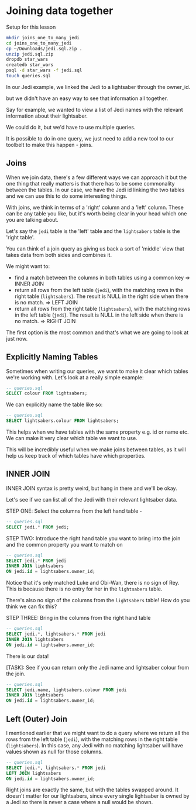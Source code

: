 # Joining data together

Setup for this lesson

```bash
mkdir joins_one_to_many_jedi
cd joins_one_to_many_jedi
cp ~/Downloads/jedi.sql.zip .
unzip jedi.sql.zip
dropdb star_wars
createdb star_wars
psql -d star_wars -f jedi.sql
touch queries.sql
```

In our Jedi example, we linked the Jedi to a lightsaber through the owner_id.

but we didn't have an easy way to see that information all together.

Say for example, we wanted to view a list of Jedi names with the relevant information about their lightsaber.

We could do it, but we'd have to use multiple queries.

It is possible to do in one query, we just need to add a new tool to our toolbelt to make this happen - joins.

## Joins

When we join data, there's a few different ways we can approach it but the one thing that really matters is that there has to be some commonality between the tables. In our case, we have the Jedi id linking the two tables and we can use this to do some interesting things.

With joins, we think in terms of a 'right' column and a 'left' column. These can be any table you like, but it's worth being clear in your head which one you are talking about.

Let's say the `jedi` table is the 'left' table and the `lightsabers` table is the 'right table'.

You can think of a join query as giving us back a sort of 'middle' view that takes data from both sides and combines it.

We might want to:
- find a match between the columns in both tables using a common key => INNER JOIN
- return all rows from the left table (`jedi`), with the matching rows in the right table (`lightsabers`). The result is NULL in the right side when there is no match. => LEFT JOIN
- return all rows from the right table (`lightsabers`), with the matching rows in the left table (`jedi`). The result is NULL in the left side when there is no match. => RIGHT JOIN

The first option is the most common and that's what we are going to look at just now.

## Explicitly Naming Tables

Sometimes when writing our queries, we want to make it clear which tables we're
working with. Let's look at a really simple example:

```sql
-- queries.sql
SELECT colour FROM lightsabers;
```

We can explicitly name the table like so:

```sql
-- queries.sql
SELECT lightsabers.colour FROM lightsabers;
```

This helps when we have tables with the same property e.g. id or name etc. We can make it very clear which table we want to use.

This will be incredibly useful when we make joins between tables, as it will help
us keep track of which tables have which properties.

## INNER JOIN

INNER JOIN syntax is pretty weird, but hang in there and we'll be okay.

Let's see if we can list all of the Jedi with their relevant lightsaber data.

STEP ONE: Select the columns from the left hand table -

```sql
-- queries.sql
SELECT jedi.* FROM jedi;
```

STEP TWO: Introduce the right hand table you want to bring into the join and the common property you want to match on

```sql
-- queries.sql
SELECT jedi.* FROM jedi
INNER JOIN lightsabers
ON jedi.id = lightsabers.owner_id;
```

Notice that it's only matched Luke and Obi-Wan, there is no sign of Rey. This is because there is no entry for her in the `lightsabers` table.

There's also no sign of the columns from the `lightsabers` table! How do you think we can fix this?

STEP THREE: Bring in the columns from the right hand table

```sql
-- queries.sql
SELECT jedi.*, lightsabers.* FROM jedi
INNER JOIN lightsabers
ON jedi.id = lightsabers.owner_id;
```

There is our data!

[TASK]: See if you can return only the Jedi name and lightsaber colour from the join.

```sql
-- queries.sql
SELECT jedi.name, lightsabers.colour FROM jedi
INNER JOIN lightsabers
ON jedi.id = lightsabers.owner_id;
```

## Left (Outer) Join

I mentioned earlier that we might want to do a query where we return all the rows from the left table (`jedi`), with the matching rows in the right table (`lightsabers`). In this case, any Jedi with no matching lightsaber will have values shown as null for those columns.

```sql
-- queries.sql
SELECT jedi.*, lightsabers.* FROM jedi
LEFT JOIN lightsabers
ON jedi.id = lightsabers.owner_id;
```

Right joins are exactly the same, but with the tables swapped around. It doesn't matter for our lightsabers, since every single lightsaber is owned by a Jedi so there is never a case where a null would be shown.

